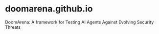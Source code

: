 # doomarena.github.io
DoomArena: A framework for Testing AI Agents Against Evolving Security Threats
